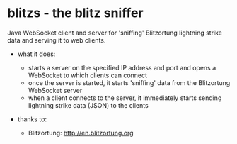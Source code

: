# blitzs - the blitz sniffer
Java WebSocket client and server for 'sniffing' Blitzortung lightning strike data and serving it to web clients.

* what it does:
  - starts a server on the specified IP address and port and opens a WebSocket to which clients can connect
  - once the server is started, it starts 'sniffing' data from the Blitzortung WebSocket server
  - when a client connects to the server, it immediately starts sending lightning strike data (JSON) to the clients
  
* thanks to:
  - Blitzortung: http://en.blitzortung.org
